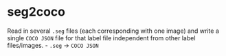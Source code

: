 # seg2coco
Read in several `.seg` files (each corresponding with one image) and write a single `COCO JSON` file for that label file independent from other label files/images.  - `.seg` -> `COCO JSON`
